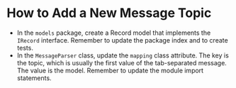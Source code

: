 # How to Add a New Message Topic
- In the `models` package, create a Record model that implements the `IRecord` interface. Remember
to update the package index and to create tests.
- In the `MessageParser` class, update the `mapping` class attribute. The key is the topic, which
is usually the first value of the tab-separated message. The value is the model. Remember to
update the module import statements.
